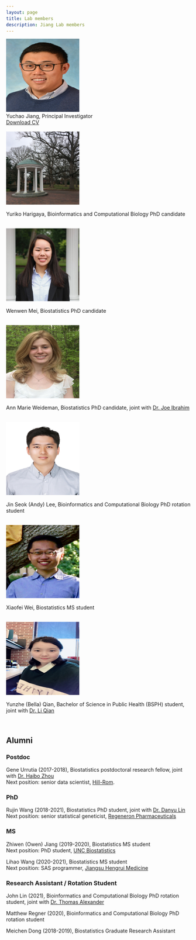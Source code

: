 ```yaml
---
layout: page
title: Lab members
description: Jiang Lab members
---
```


<div class="container">
    <div class="row-fluid">
        <div class="span2">
        <a href="../assets/pics/Yuchao.jpg">
            <img src="../assets/pics/Yuchao.jpg" height="200" width="200" title="Yuchao Jiang" alt="Yuchao Jiang"/>
        </a>
        </div>
    </div>
</div>

<div class="cv">
	Yuchao Jiang, Principal Investigator <br/>
	<a href="https://www.dropbox.com/s/2gs7w0i8kow5glf/CV_Yuchao_Jiang.pdf?dl=0" title="Download CV as PDF">Download CV</a> <br/>
</div>

<br/>

<div class="container">
    <div class="row-fluid">
        <div class="span2">
        <a href="../assets/pics/Yuriko.jpg">
            <img src="../assets/pics/Yuriko.jpg" height="200" width="200" title="Yuriko Harigaya" alt="Yuriko Harigaya"/>
        </a>
        </div>
    </div>
</div>

Yuriko Harigaya, Bioinformatics and Computational Biology PhD candidate

<br/>

<div class="container">
    <div class="row-fluid">
        <div class="span2">
        <a href="../assets/pics/Wenwen.jpg">
            <img src="../assets/pics/Wenwen.jpg" height="200" width="200" title="Yuriko Harigaya" alt="Wenwen Mei"/>
        </a>
        </div>
    </div>
</div>

Wenwen Mei, Biostatistics PhD candidate

<br/>

<div class="container">
    <div class="row-fluid">
        <div class="span2">
        <a href="../assets/pics/AnnMarie.jpg">
            <img src="../assets/pics/AnnMarie.jpg" height="200" width="200" title="Ann Marie Weideman" alt="Ann Marie Weideman"/>
        </a>
        </div>
    </div>
</div>

Ann Marie Weideman, Biostatistics PhD candidate, joint with [Dr. Joe Ibrahim](https://sph.unc.edu/adv_profile/joseph-g-ibrahim-phd/)

<br/>

<div class="container">
    <div class="row-fluid">
        <div class="span2">
        <a href="../assets/pics/Andy_Lee.jpg">
            <img src="../assets/pics/Andy_Lee.jpg" height="200" width="200" title="Andy Lee" alt="Andy Lee"/>
        </a>
        </div>
    </div>
</div>

Jin Seok (Andy) Lee, Bioinformatics and Computational Biology PhD rotation student

<br/>

<div class="container">
    <div class="row-fluid">
        <div class="span2">
        <a href="../assets/pics/XiaofeiWei.jpg">
            <img src="../assets/pics/XiaofeiWei.jpg" height="200" width="200" title="Xiaofei Wei" alt="Xiaofei Wei"/>
        </a>
        </div>
    </div>
</div>

Xiaofei Wei, Biostatistics MS student

<br/>

<div class="container">
    <div class="row-fluid">
        <div class="span2">
        <a href="../assets/pics/BellaQian.jpg">
            <img src="../assets/pics/BellaQian.jpg" height="200" width="200" title="BellaQian" alt="BellaQian"/>
        </a>
        </div>
    </div>
</div>

Yunzhe (Bella) Qian, Bachelor of Science in Public Health (BSPH) student, joint with [Dr. Li Qian](https://uncliqian.web.unc.edu/)

<br/>



## Alumni

### Postdoc
Gene Urrutia (2017-2018), Biostatistics postdoctoral research fellow, joint with [Dr. Haibo Zhou](http://sph.unc.edu/adv_profile/haibo-zhou-phd/) <br/>
Next position: senior data scientist, [Hill-Rom](https://www.hill-rom.com/usa/).

### PhD
Rujin Wang (2018-2021), Biostatistics PhD student, joint with [Dr. Danyu Lin](https://sph.unc.edu/adv_profile/danyu-lin-phd/) <br/>
Next position: senior statistical geneticist, [Regeneron Pharmaceuticals](https://www.regeneron.com/)

### MS
Zhiwen (Owen) Jiang (2019-2020), Biostatistics MS student <br/>
Next position: PhD student, [UNC Biostatistics](https://sph.unc.edu/bios/biostatistics/)

Lihao Wang (2020-2021), Biostatistics MS student <br/>
Next position: SAS programmer, [Jiangsu Hengrui Medicine](http://www.hrs.com.cn/)

### Research Assistant / Rotation Student
John Lin (2021), Bioinformatics and Computational Biology PhD rotation student, joint with [Dr. Thomas Alexander](https://unclineberger.org/directory/thomas-alexander/) <br/>

Matthew Regner (2020), Bioinformatics and Computational Biology PhD rotation student <br/>

Meichen Dong (2018-2019), Biostatistics Graduate Research Assistant <br/>
